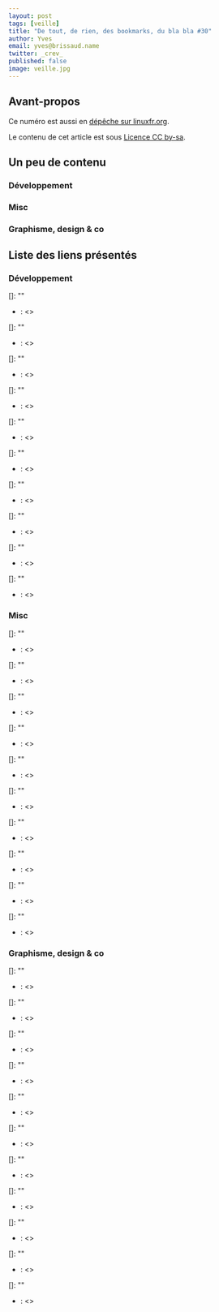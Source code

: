 ```yaml
---
layout: post
tags: [veille]
title: "De tout, de rien, des bookmarks, du bla bla #30"
author: Yves
email: yves@brissaud.name
twitter: _crev_
published: false
image: veille.jpg
---
```


## Avant-propos

Ce numéro est aussi en [dépêche sur linuxfr.org]().

Le contenu de cet article est sous [Licence CC by-sa](http://creativecommons.org/licenses/by-sa/3.0/deed.fr).

## Un peu de contenu

### Développement

### Misc

### Graphisme, design & co


## Liste des liens présentés

### Développement

[]:  ""
*  : <>

[]:  ""
*  : <>

[]:  ""
*  : <>

[]:  ""
*  : <>

[]:  ""
*  : <>

[]:  ""
*  : <>

[]:  ""
*  : <>

[]:  ""
*  : <>

[]:  ""
*  : <>

[]:  ""
*  : <>


### Misc

[]:  ""
*  : <>

[]:  ""
*  : <>

[]:  ""
*  : <>

[]:  ""
*  : <>

[]:  ""
*  : <>

[]:  ""
*  : <>

[]:  ""
*  : <>

[]:  ""
*  : <>

[]:  ""
*  : <>

[]:  ""
*  : <>


### Graphisme, design & co

[]:  ""
*  : <>

[]:  ""
*  : <>

[]:  ""
*  : <>

[]:  ""
*  : <>

[]:  ""
*  : <>

[]:  ""
*  : <>

[]:  ""
*  : <>

[]:  ""
*  : <>

[]:  ""
*  : <>

[]:  ""
*  : <>


[]:  ""
*  : <>

